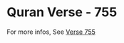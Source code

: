 # Quran Verse - 755 

For more infos, See [Verse 755](https://www.quranbookk.com/quran/search?q=755)